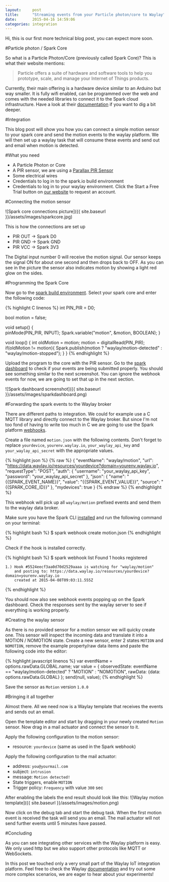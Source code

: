 ```yaml
---
layout:     post
title:      "Streaming events from your Particle photon/core to Waylay"
date:       2015-04-16 14:59:06
categories: integration
---
```

Hi, this is our first more technical blog post, you can expect more soon.

#Particle photon / Spark Core

So what is a Particle Photon/Core (previously called Spark Core)?
This is what their website mentions:

> Particle offers a suite of hardware and software tools to help you
> prototype, scale, and manage your Internet of Things products.

Currently, their main offering is a hardware device similar to an Arduino but way smaller. It is fully wifi enabled, can be programmed over the web and comes with the needed libraries to connect it to the Spark cloud infrastructure. Have a look at their [documentation][sparkdocs] if you want to dig a bit deeper.

#Integration

This blog post will show you how you can connect a simple motion sensor to
your spark core and send the motion events to the waylay platform. We will then
set up a waylay task that will consume these events and send out and email when
motion is detected.

#What you need

* A Particle Photon or Core
* A PIR sensor, we are using a [Parallax PIR Sensor][parallax-pir]
* Some electrical wires
* Credentials to log in to the spark.io build environment
* Credentials to log in to your waylay environment. Click the Start a Free Trial button on [our website][waylayio] to request an account.

#Connecting the motion sensor

![Spark core connections picture]({{ site.baseurl }}/assets/images/sparkcore.jpg)

This is how the connections are set up

* PIR OUT &rarr; Spark D0
* PIR GND &rarr; Spark GND
* PIR VCC &rarr; Spark 3V3

The Digital input number 0 will receive the motion signal. Our sensor keeps the
signal ON for about one second and then drops back to OFF. As you can see in the
picture the sensor also indicates motion by showing a light red glow on the
sides.

#Programming the Spark Core

Now go to the [spark build environment][sparkdev]. Select your spark core and
enter the following code:

{% highlight C linenos %}
int PIN_PIR = D0;

bool motion = false;

void setup()
{  
    pinMode(PIN_PIR, INPUT);
    Spark.variable("motion", &motion, BOOLEAN);
}

void loop()
{
    int oldMotion = motion;
    motion = digitalRead(PIN_PIR);
    if(oldMotion != motion){
        Spark.publish(motion ? "waylay/motion-detected" : "waylay/motion-stopped");
    }
}
{% endhighlight %}

Upload the program to the core with the PIR sensor. Go to the
[spark dashboard][sparkdashboard] to check if your events are being submitted
properly. You should see something similar to the next screenshot. You can ignore the webhook events for now, we are going to set that up in the next section.

![Spark dashboard screenshot]({{ site.baseurl }}/assets/images/sparkdashboard.png)

#Forwarding the spark events to the Waylay broker

There are different paths to integration. We could for example use a C MQTT
library and directly connect to the Waylay broker. But since I'm not too fond
of having to write too much in C we are going to use the Spark platform
[webhooks][sparkwebhooks].

Create a file named `motion.json` with the following contents. Don't forget to
replace `yourdevice`, `yourenv.waylay.io`, `your_waylay_api_key` and `your_waylay_api_secret`
with the appropriate values.

{% highlight json %}
{% raw %}
{
  "eventName": "waylay/motion",
  "url": "https://data.waylay.io/resources/yourdevice?domain=yourenv.waylay.io",
  "requestType": "POST",
  "auth": {
    "username": "your_waylay_api_key",
    "password": "your_waylay_api_secret"
  },
  "json": {
        "name": "{{SPARK_EVENT_NAME}}",
        "value": "{{SPARK_EVENT_VALUE}}",
        "source": "{{SPARK_CORE_ID}}"
  },
  "mydevices": true
}
{% endraw %}
{% endhighlight %}

This webhook will pick up all `waylay/motion` prefixed events and send them to
the waylay data broker.

Make sure you have the Spark CLI [installed][sparkcli] and run the following
command on your terminal:

{% highlight bash %}
$ spark webhook create motion.json
{% endhighlight %}

Check if the hook is installed correctly.

{% highlight bash %}
$ spark webhook list
Found 1 hooks registered

    1.) Hook #5524eecf3aa0d70d2529aaaa is watching for "waylay/motion"
        and posting to: https://data.waylay.io/resources/yourdevice?domain=yourenv.waylay.io
        created at 2015-04-08T09:03:11.555Z
{% endhighlight %}  

You should now also see webhook events popping up on the Spark dashboard. Check
the responses sent by the waylay server to see if everything is working properly.

#Creating the waylay sensor

As there is no provided sensor for a motion sensor we will quicky create one.
This sensor will inspect the incoming data and translate it into a MOTION /
NOMOTION state.
Create a new sensor, enter 2 states `MOTION` and `NOMOTION`, remove the example
property/raw data items and paste the following code into the editor:

{% highlight javascript linenos %}
var eventName = options.rawData.GLOBAL.name;
var value = {
    observedState: eventName == "waylay/motion-detected" ? "MOTION" : "NOMOTION",
    rawData: {data: options.rawData.GLOBAL}
};
send(null, value);
{% endhighlight %}

Save the sensor as `Motion` version `1.0.0`

#Bringing it all together

Almost there. All we need now is a Waylay template that receives the events and
sends out an email.

Open the template editor and start by dragging in your newly created `Motion`
sensor. Now drag in a mail actuator and connect the sensor to it.

Apply the following configuration to the motion sensor:

* resource: `yourdevice` (same as used in the Spark webhook)

Apply the following configuration to the mail actuator:

* address: `you@yourmail.com`
* subject: `intrusion`
* message: `Motion detected!`
* State triggers, enable `MOTION`
* Trigger policy: `Frequency` with value `300` sec

After enabling the labels the end result should look like this:
![Waylay motion template]({{ site.baseurl }}/assets/images/motion.png)

Now click on the debug tab and start the debug task. When the first motion event
is received the task will send you an email. The mail actuator will not send
further events until 5 minutes have passed.

#Concluding

As you can see integrating other services with the Waylay platform is easy.
We only used http but we also support other protocols like MQTT or WebSockets.

In this post we touched only a very small part of the Waylay IoT integration
platform. Feel free to check the Waylay [documentation][waylaydocs] and try out some more
complex scenarios, we are eager to hear about your experiments!


[waylayio]:       http://www.waylay.io/
[waylaydocs]:     http://docs.waylay.io/
[sparkio]:        https://www.spark.io/
[sparkdocs]:      http://docs.spark.io/
[sparkdev]:       https://build.spark.io
[sparkdashboard]: https://dashboard.spark.io/
[sparkwebhooks]:  http://docs.spark.io/webhooks/
[sparkcli]:       http://docs.spark.io/cli
[parallax-pir]:   https://www.parallax.com/product/555-28027
